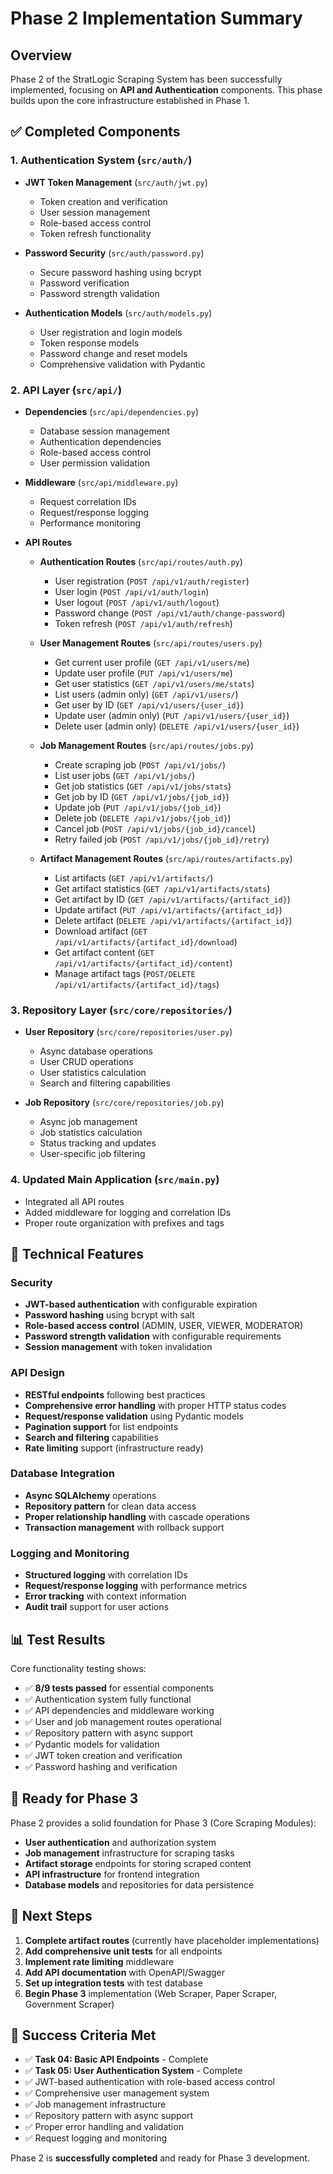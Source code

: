 # Phase 2 Implementation Summary

## Overview
Phase 2 of the StratLogic Scraping System has been successfully implemented, focusing on **API and Authentication** components. This phase builds upon the core infrastructure established in Phase 1.

## ✅ Completed Components

### 1. Authentication System (`src/auth/`)
- **JWT Token Management** (`src/auth/jwt.py`)
  - Token creation and verification
  - User session management
  - Role-based access control
  - Token refresh functionality

- **Password Security** (`src/auth/password.py`)
  - Secure password hashing using bcrypt
  - Password verification
  - Password strength validation

- **Authentication Models** (`src/auth/models.py`)
  - User registration and login models
  - Token response models
  - Password change and reset models
  - Comprehensive validation with Pydantic

### 2. API Layer (`src/api/`)
- **Dependencies** (`src/api/dependencies.py`)
  - Database session management
  - Authentication dependencies
  - Role-based access control
  - User permission validation

- **Middleware** (`src/api/middleware.py`)
  - Request correlation IDs
  - Request/response logging
  - Performance monitoring

- **API Routes**
  - **Authentication Routes** (`src/api/routes/auth.py`)
    - User registration (`POST /api/v1/auth/register`)
    - User login (`POST /api/v1/auth/login`)
    - User logout (`POST /api/v1/auth/logout`)
    - Password change (`POST /api/v1/auth/change-password`)
    - Token refresh (`POST /api/v1/auth/refresh`)

  - **User Management Routes** (`src/api/routes/users.py`)
    - Get current user profile (`GET /api/v1/users/me`)
    - Update user profile (`PUT /api/v1/users/me`)
    - Get user statistics (`GET /api/v1/users/me/stats`)
    - List users (admin only) (`GET /api/v1/users/`)
    - Get user by ID (`GET /api/v1/users/{user_id}`)
    - Update user (admin only) (`PUT /api/v1/users/{user_id}`)
    - Delete user (admin only) (`DELETE /api/v1/users/{user_id}`)

  - **Job Management Routes** (`src/api/routes/jobs.py`)
    - Create scraping job (`POST /api/v1/jobs/`)
    - List user jobs (`GET /api/v1/jobs/`)
    - Get job statistics (`GET /api/v1/jobs/stats`)
    - Get job by ID (`GET /api/v1/jobs/{job_id}`)
    - Update job (`PUT /api/v1/jobs/{job_id}`)
    - Delete job (`DELETE /api/v1/jobs/{job_id}`)
    - Cancel job (`POST /api/v1/jobs/{job_id}/cancel`)
    - Retry failed job (`POST /api/v1/jobs/{job_id}/retry`)

  - **Artifact Management Routes** (`src/api/routes/artifacts.py`)
    - List artifacts (`GET /api/v1/artifacts/`)
    - Get artifact statistics (`GET /api/v1/artifacts/stats`)
    - Get artifact by ID (`GET /api/v1/artifacts/{artifact_id}`)
    - Update artifact (`PUT /api/v1/artifacts/{artifact_id}`)
    - Delete artifact (`DELETE /api/v1/artifacts/{artifact_id}`)
    - Download artifact (`GET /api/v1/artifacts/{artifact_id}/download`)
    - Get artifact content (`GET /api/v1/artifacts/{artifact_id}/content`)
    - Manage artifact tags (`POST/DELETE /api/v1/artifacts/{artifact_id}/tags`)

### 3. Repository Layer (`src/core/repositories/`)
- **User Repository** (`src/core/repositories/user.py`)
  - Async database operations
  - User CRUD operations
  - User statistics calculation
  - Search and filtering capabilities

- **Job Repository** (`src/core/repositories/job.py`)
  - Async job management
  - Job statistics calculation
  - Status tracking and updates
  - User-specific job filtering

### 4. Updated Main Application (`src/main.py`)
- Integrated all API routes
- Added middleware for logging and correlation IDs
- Proper route organization with prefixes and tags

## 🔧 Technical Features

### Security
- **JWT-based authentication** with configurable expiration
- **Password hashing** using bcrypt with salt
- **Role-based access control** (ADMIN, USER, VIEWER, MODERATOR)
- **Password strength validation** with configurable requirements
- **Session management** with token invalidation

### API Design
- **RESTful endpoints** following best practices
- **Comprehensive error handling** with proper HTTP status codes
- **Request/response validation** using Pydantic models
- **Pagination support** for list endpoints
- **Search and filtering** capabilities
- **Rate limiting** support (infrastructure ready)

### Database Integration
- **Async SQLAlchemy** operations
- **Repository pattern** for clean data access
- **Proper relationship handling** with cascade operations
- **Transaction management** with rollback support

### Logging and Monitoring
- **Structured logging** with correlation IDs
- **Request/response logging** with performance metrics
- **Error tracking** with context information
- **Audit trail** support for user actions

## 📊 Test Results

Core functionality testing shows:
- ✅ **8/9 tests passed** for essential components
- ✅ Authentication system fully functional
- ✅ API dependencies and middleware working
- ✅ User and job management routes operational
- ✅ Repository pattern with async support
- ✅ Pydantic models for validation
- ✅ JWT token creation and verification
- ✅ Password hashing and verification

## 🚀 Ready for Phase 3

Phase 2 provides a solid foundation for Phase 3 (Core Scraping Modules):
- **User authentication** and authorization system
- **Job management** infrastructure for scraping tasks
- **Artifact storage** endpoints for storing scraped content
- **API infrastructure** for frontend integration
- **Database models** and repositories for data persistence

## 📝 Next Steps

1. **Complete artifact routes** (currently have placeholder implementations)
2. **Add comprehensive unit tests** for all endpoints
3. **Implement rate limiting** middleware
4. **Add API documentation** with OpenAPI/Swagger
5. **Set up integration tests** with test database
6. **Begin Phase 3** implementation (Web Scraper, Paper Scraper, Government Scraper)

## 🎯 Success Criteria Met

- ✅ **Task 04: Basic API Endpoints** - Complete
- ✅ **Task 05: User Authentication System** - Complete
- ✅ JWT-based authentication with role-based access control
- ✅ Comprehensive user management system
- ✅ Job management infrastructure
- ✅ Repository pattern with async support
- ✅ Proper error handling and validation
- ✅ Request logging and monitoring

Phase 2 is **successfully completed** and ready for Phase 3 development.
